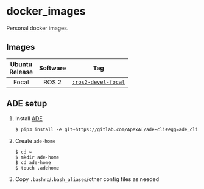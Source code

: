 # docker_images

Personal docker images.

## Images

|Ubuntu<br>Release|Software|Tag|
|:---------------:|:------:|:-:|
|Focal|ROS 2|[`:ros2-devel-focal`](https://github.com/christophebedard/docker_images/blob/master/ros2/focal/Dockerfile)|

## ADE setup

1. Install [ADE](https://ade-cli.readthedocs.io/en/latest/)
   ```shell
   $ pip3 install -e git+https://gitlab.com/ApexAI/ade-cli#egg=ade_cli
   ```
1. Create `ade-home`
   ```shell
   $ cd ~
   $ mkdir ade-home
   $ cd ade-home
   $ touch .adehome
   ```
1. Copy `.bashrc`/`.bash_aliases`/other config files as needed
